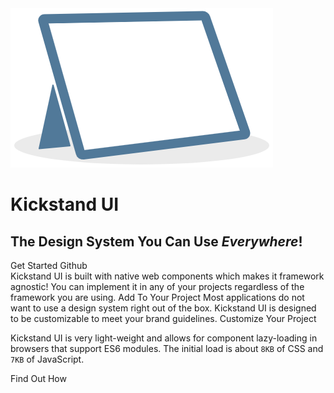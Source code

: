 <div>
    <div class="display-flex align-center">
        <img class="w-25" src="/images/kickstand_logo.png" alt="kickstand logo" />
        <div class="ml-lg">
            <h1 class="text-xxl">Kickstand UI</h1>
            <h2 class="border-none">The Design System You Can Use <em>Everywhere</em>!</h2>
            <div>
                <ks-button size="large" href="/getting-started/installation.html">Get Started</ks-button>
                <ks-button display="hollow" size="large" class="ml-sm" href="https://github.com/break-stuff/kickstand-ui">Github</ks-button>
            </div>
        </div>
    </div>
    <ks-row class="mt-xl">
        <ks-column>
            <ks-card>
                <ks-card-body card-title="Portable">
                    Kickstand UI is built with native web components which makes it framework agnostic! You can implement it in any of your projects regardless of the framework you are using.
                </ks-card-body>
                <ks-card-footer>
                    <ks-button display="hollow" href="/getting-started/installation.html">Add To Your Project</ks-button>
                </ks-card-footer>
            </ks-card>
        </ks-column>
        <ks-column>
            <ks-card>
                <ks-card-body card-title="Customizable">
                    Most applications do not want to use a design system right out of the box. Kickstand UI is designed to be customizable to meet your brand guidelines.
                </ks-card-body>
                <ks-card-footer>
                    <ks-button display="hollow" href="/theming/design-tokens.html">Customize Your Project</ks-button>
                </ks-card-footer>
            </ks-card>
        </ks-column>
        <ks-column>
            <ks-card>
                <ks-card-body card-title="Performant">
                    <p>
                        Kickstand UI is very light-weight and allows for component lazy-loading in browsers that support ES6 modules. The initial load is about <code>8KB</code> of CSS and <code>7KB</code> of JavaScript.
                    </p>
                </ks-card-body>
                <ks-card-footer>
                    <ks-button display="hollow" href="/getting-started/introduction.html">Find Out How</ks-button>
                </ks-card-footer>
            </ks-card>
        </ks-column>
    </ks-row>
    <style>
        .theme-default-content:not(.custom) {
            width: 100% !important;
            max-width: 860px !important;
        }
    </style>
    <style>
        .card {
            box-shadow: none;
            height: 100%;
        }
    </style>
</div>
